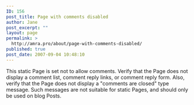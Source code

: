 ```yaml
---
ID: 156
post_title: Page with comments disabled
author: Jane
post_excerpt: ""
layout: page
permalink: >
  http://amra.pro/about/page-with-comments-disabled/
published: true
post_date: 2007-09-04 10:48:10
---
```

This static Page is set not to allow comments. Verify that the Page does not display a comment list, comment reply links, or comment reply form.
Also, verify that the Page does not display a "comments are closed" type message. Such messages are not suitable for static Pages, and should only be used on blog Posts.